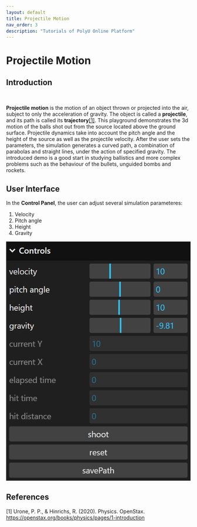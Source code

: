 ```yaml
---
layout: default
title: Projectile Motion
nav_order: 3
description: "Tutorials of PolyU Online Platform"
---
```


# Projectile Motion

## Introduction
<br>

**Projectile motion** is the motion of an object thrown or projected into the air, subject to only the acceleration of gravity. The object is called a **projectile**, and its path is called its **trajectory**[[1]](#physics_ref). This playground demonstrates the 3d motion of the balls shot out from the source located above the ground surface. Projectile dynamics take into account the pitch angle and the height of the source as well as the projectile velocity. After the user sets the parameters, the simulation generates a curved path, a combination of parabolas and straight lines, under the action of specified gravity. The introduced demo is a good start in studying ballistics and more complex problems such as the behaviour of the bullets, unguided bombs and rockets.

## User Interface

In the **Control Panel**, the user can adjust several simulation parameteres: 
1. Velocity
2. Pitch angle
3. Height
4. Gravity

![](../assets/images/ProjectileMotion/pmControls.png)

## References

<a name="physics_ref">[1]</a> Urone, P. P., & Hinrichs, R. (2020). Physics. OpenStax. <https://openstax.org/books/physics/pages/1-introduction>







